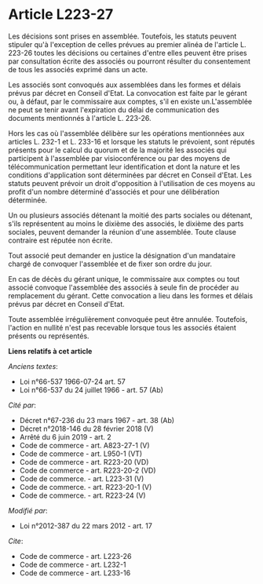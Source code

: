 # Article L223-27

Les décisions sont prises en assemblée. Toutefois, les statuts peuvent stipuler qu'à l'exception de celles prévues au premier
alinéa de l'article L. 223-26 toutes les décisions ou certaines d'entre elles peuvent être prises par consultation écrite des
associés ou pourront résulter du consentement de tous les associés exprimé dans un acte. 

Les associés sont convoqués aux assemblées dans les formes et délais prévus par décret en Conseil d'Etat. La convocation est
faite par le gérant ou, à défaut, par le commissaire aux comptes, s'il en existe un.L'assemblée ne peut se tenir avant
l'expiration du délai de communication des documents mentionnés à l'article L. 223-26. 

Hors les cas où l'assemblée délibère sur les opérations mentionnées aux articles L. 232-1 et L. 233-16 et lorsque les statuts
le prévoient, sont réputés présents pour le calcul du quorum et de la majorité les associés qui participent à l'assemblée par
visioconférence ou par des moyens de télécommunication permettant leur identification et dont la nature et les conditions
d'application sont déterminées par décret en Conseil d'Etat. Les statuts peuvent prévoir un droit d'opposition à
l'utilisation de ces moyens au profit d'un nombre déterminé d'associés et pour une délibération déterminée. 

Un ou plusieurs associés détenant la moitié des parts sociales ou détenant, s'ils représentent au moins le dixième des
associés, le dixième des parts sociales, peuvent demander la réunion d'une assemblée. Toute clause contraire est réputée non
écrite. 

Tout associé peut demander en justice la désignation d'un mandataire chargé de convoquer l'assemblée et de fixer son ordre du
jour. 

En cas de décès du gérant unique, le commissaire aux comptes ou tout associé convoque l'assemblée des associés à seule fin de
procéder au remplacement du gérant. Cette convocation a lieu dans les formes et délais prévus par décret en Conseil d'Etat. 

Toute assemblée irrégulièrement convoquée peut être annulée. Toutefois, l'action en nullité n'est pas recevable lorsque tous
les associés étaient présents ou représentés.

**Liens relatifs à cet article**

_Anciens textes_:

  - Loi n°66-537 1966-07-24 art. 57
  - Loi n°66-537 du 24 juillet 1966 - art. 57 (Ab)

_Cité par_:

  - Décret n°67-236 du 23 mars 1967 - art. 38 (Ab)
  - Décret n°2018-146 du 28 février 2018 (V)
  - Arrêté du 6 juin 2019 - art. 2
  - Code de commerce - art. A823-27-1 (V)
  - Code de commerce - art. L950-1 (VT)
  - Code de commerce - art. R223-20 (VD)
  - Code de commerce - art. R223-20-2 (VD)
  - Code de commerce. - art. L223-31 (V)
  - Code de commerce. - art. R223-20-1 (V)
  - Code de commerce. - art. R223-24 (V)

_Modifié par_:

  - Loi n°2012-387 du 22 mars 2012 - art. 17

_Cite_:

  - Code de commerce - art. L223-26
  - Code de commerce - art. L232-1
  - Code de commerce - art. L233-16
